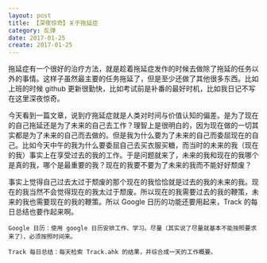 ```yaml
---
layout: post
title: 【深夜惊奇】关于拖延症
category: 乱弹
date: 2017-01-25
create: 2017-01-25
---
```


拖延症有一个很好的治疗方法，就是趁着拖延症发作的时候去做除了拖延的任务以外的事情。这样子虽然最主要的任务拖延了，但是至少还做了其他很多东西。比如上班的时候 github 更新很勤快，比如考试前是补番的最好时机，比如我日记不写在这里深夜惊奇。

今天看到一篇文章，说到疗拖延症就是人类对时间与价值认知的偏差。是为了现在的自己拖延还是为了未来的自己去工作？理智上是很明白的，因为现在做的一切其实都是为了未来的自己而去做的。但是我为什么要为了未来的自己而委屈现在的自己。比如今天中午的我为什么要委屈自己去买衣服买糖，而当时的未来的我（现在的我）事实上在享受过去的我的工作。于是问题就来了，未来的我和现在的我哪个是真的我，哪个是最重要的我？现在的我要不要为了未来的我而不能好好颓废？

事实上觉得自己过去太过于颓废的那个现在的我恰恰就是过去的我的未来的我。现在的我当然不会觉得现在的我太过于颓废。所以现在的我需要过去的我的鞭策，未来的我也需要现在的我的鞭策。所以 Google 日历的功能还要用起来，Track 的每日总结也要作起来啊。

    Google 日历：使用 google 日历安排工作、学习。尽量（其实说了尽量就基本不能按照要求来了），必须按照时间来。

    Track 每日总结：每天检索 Track.ahk 的结果，并综合成一天的工作概要。
